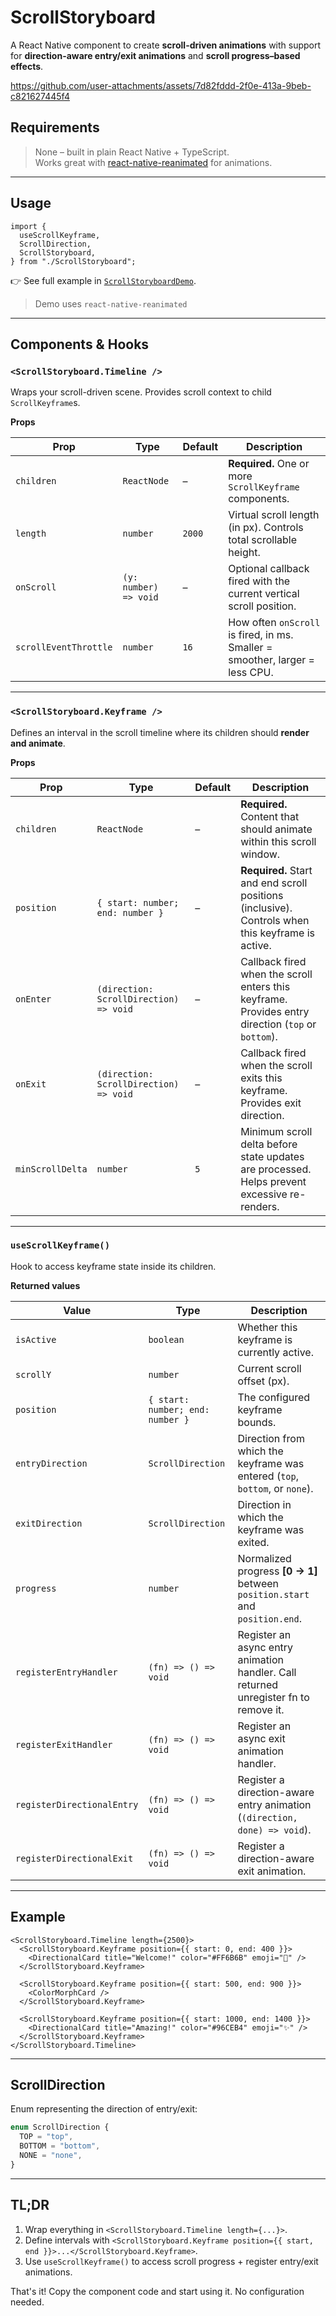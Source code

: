 # ScrollStoryboard

A React Native component to create **scroll-driven animations** with support for **direction-aware entry/exit animations** and **scroll progress–based effects**.

https://github.com/user-attachments/assets/7d82fddd-2f0e-413a-9beb-c821627445f4

## Requirements

> None – built in plain React Native + TypeScript.  
> Works great with [react-native-reanimated](https://docs.swmansion.com/react-native-reanimated/) for animations.

---

## Usage

```tsx
import {
  useScrollKeyframe,
  ScrollDirection,
  ScrollStoryboard,
} from "./ScrollStoryboard";
```

👉 See full example in [`ScrollStoryboardDemo`](./ScrollStoryboardDemo.tsx).

> Demo uses `react-native-reanimated`

---

## Components & Hooks

### `<ScrollStoryboard.Timeline />`

Wraps your scroll-driven scene. Provides scroll context to child `ScrollKeyframe`s.

**Props**

| Prop                  | Type                  | Default | Description                                                                  |
| --------------------- | --------------------- | ------- | ---------------------------------------------------------------------------- |
| `children`            | `ReactNode`           | –       | **Required.** One or more `ScrollKeyframe` components.                       |
| `length`              | `number`              | `2000`  | Virtual scroll length (in px). Controls total scrollable height.             |
| `onScroll`            | `(y: number) => void` | –       | Optional callback fired with the current vertical scroll position.           |
| `scrollEventThrottle` | `number`              | `16`    | How often `onScroll` is fired, in ms. Smaller = smoother, larger = less CPU. |

---

### `<ScrollStoryboard.Keyframe />`

Defines an interval in the scroll timeline where its children should **render and animate**.

**Props**

| Prop             | Type                                   | Default | Description                                                                                        |
| ---------------- | -------------------------------------- | ------- | -------------------------------------------------------------------------------------------------- |
| `children`       | `ReactNode`                            | –       | **Required.** Content that should animate within this scroll window.                               |
| `position`       | `{ start: number; end: number }`       | –       | **Required.** Start and end scroll positions (inclusive). Controls when this keyframe is active.   |
| `onEnter`        | `(direction: ScrollDirection) => void` | –       | Callback fired when the scroll enters this keyframe. Provides entry direction (`top` or `bottom`). |
| `onExit`         | `(direction: ScrollDirection) => void` | –       | Callback fired when the scroll exits this keyframe. Provides exit direction.                       |
| `minScrollDelta` | `number`                               | `5`     | Minimum scroll delta before state updates are processed. Helps prevent excessive re-renders.       |

---

### `useScrollKeyframe()`

Hook to access keyframe state inside its children.

**Returned values**

| Value                      | Type                             | Description                                                                          |
| -------------------------- | -------------------------------- | ------------------------------------------------------------------------------------ |
| `isActive`                 | `boolean`                        | Whether this keyframe is currently active.                                           |
| `scrollY`                  | `number`                         | Current scroll offset (px).                                                          |
| `position`                 | `{ start: number; end: number }` | The configured keyframe bounds.                                                      |
| `entryDirection`           | `ScrollDirection`                | Direction from which the keyframe was entered (`top`, `bottom`, or `none`).          |
| `exitDirection`            | `ScrollDirection`                | Direction in which the keyframe was exited.                                          |
| `progress`                 | `number`                         | Normalized progress **[0 → 1]** between `position.start` and `position.end`.         |
| `registerEntryHandler`     | `(fn) => () => void`             | Register an async entry animation handler. Call returned unregister fn to remove it. |
| `registerExitHandler`      | `(fn) => () => void`             | Register an async exit animation handler.                                            |
| `registerDirectionalEntry` | `(fn) => () => void`             | Register a direction-aware entry animation (`(direction, done) => void`).            |
| `registerDirectionalExit`  | `(fn) => () => void`             | Register a direction-aware exit animation.                                           |

---

## Example

```tsx
<ScrollStoryboard.Timeline length={2500}>
  <ScrollStoryboard.Keyframe position={{ start: 0, end: 400 }}>
    <DirectionalCard title="Welcome!" color="#FF6B6B" emoji="👋" />
  </ScrollStoryboard.Keyframe>

  <ScrollStoryboard.Keyframe position={{ start: 500, end: 900 }}>
    <ColorMorphCard />
  </ScrollStoryboard.Keyframe>

  <ScrollStoryboard.Keyframe position={{ start: 1000, end: 1400 }}>
    <DirectionalCard title="Amazing!" color="#96CEB4" emoji="✨" />
  </ScrollStoryboard.Keyframe>
</ScrollStoryboard.Timeline>
```

---

## ScrollDirection

Enum representing the direction of entry/exit:

```ts
enum ScrollDirection {
  TOP = "top",
  BOTTOM = "bottom",
  NONE = "none",
}
```

---

## TL;DR

1. Wrap everything in `<ScrollStoryboard.Timeline length={...}>`.
2. Define intervals with `<ScrollStoryboard.Keyframe position={{ start, end }}>...</ScrollStoryboard.Keyframe>`.
3. Use `useScrollKeyframe()` to access scroll progress + register entry/exit animations.

That's it! Copy the component code and start using it. No configuration needed.
